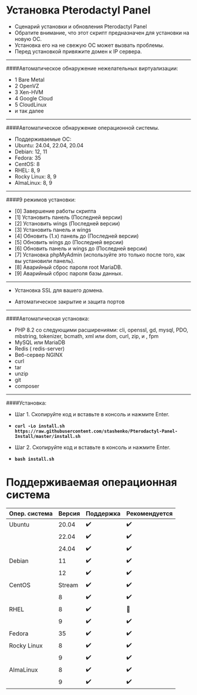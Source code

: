 # Установка Pterodactyl Panel
* Сценарий установки и обновления Pterodactyl Panel
* Обратите внимание, что этот скрипт предназначен для установки на новую ОС.
* Установка его на не свежую ОС может вызвать проблемы.
* Перед установкой привяжите домен к IP сервера.
--------------------------------
####Автоматическое обнаружение нежелательных виртуализации:
* 1 Bare Metal
* 2 OpenVZ
* 3 Xen-HVM
* 4 Google Cloud
* 5 CloudLinux
* и так далее
--------------------------------
####Автоматическое обнаружение операционной системы.
* Поддерживаемые ОС:
* Ubuntu: 24.04, 22.04, 20.04
* Debian: 12, 11
* Fedora: 35
* CentOS: 8
* RHEL: 8, 9
* Rocky Linux: 8, 9
* AlmaLinux: 8, 9
--------------------------------
####9 режимов установки:
* [0] Завершение работы скрипта
* [1] Установить панель (Последней версии)
* [2] Установить wings (Последней версии)
* [3] Установить панель и wings
* [4] Обновить (1.x) панель до (Последней версии)
* [5] Обновить wings до (Последней версии)
* [6] Обновить панель и wings до (Последней версии)
* [7] Установка phpMyAdmin (используйте это только после того, как вы установили панель).
* [8] Аварийный сброс пароля root MariaDB.
* [9] Аварийный сброс пароля базы данных.
--------------------------------
* Установка SSL для вашего домена.

* Автоматическое закрытие и защита портов
--------------------------------
####Автоматическая установка:
* PHP 8.2 со следующими расширениями: cli, openssl, gd, mysql, PDO, mbstring, tokenizer, bcmath, xml или dom, curl, zip, и , fpm
* MySQL или MariaDB
* Redis ( redis-server)
* Веб-сервер NGINX
* curl
* tar
* unzip
* git
* composer
--------------------------------
####Установка:
* Шаг 1. Скопируйте код и вставьте в консоль и нажмите Enter.

* **`curl -Lo install.sh https://raw.githubusercontent.com/stashenko/Pterodactyl-Panel-Install/master/install.sh`**

* Шаг 2. Скопируйте код и вставьте в консоль и нажмите Enter.

* **`bash install.sh`**

# Поддерживаемая операционная система
| Опер. система     | Версия  | Поддержка            | Рекомендуется      |
| ----------------- | ------- | -------------------- | ------------------ |
| Ubuntu            | 20.04   | :heavy_check_mark:   | :heavy_check_mark: |
|                   | 22.04   | :heavy_check_mark:   | :heavy_check_mark: |
|                   | 24.04   | :heavy_check_mark:   | :heavy_check_mark: |
| Debian            | 11      | :heavy_check_mark:   | :heavy_check_mark: |
|                   | 12      | :heavy_check_mark:   | :heavy_check_mark: |
| CentOS            | Stream  | :heavy_check_mark:   | :heavy_check_mark: |
|                   | 8       | :heavy_check_mark:   | :heavy_check_mark: |
| RHEL              | 8       | :heavy_check_mark:   | :red_circle:       |
|                   | 9       | :heavy_check_mark:   | :heavy_check_mark: |
| Fedora            | 35      | :heavy_check_mark:   | :heavy_check_mark: |
| Rocky Linux       | 8       | :heavy_check_mark:   | :heavy_check_mark: |
|                   | 9       | :heavy_check_mark:   | :heavy_check_mark: |
| AlmaLinux         | 8       | :heavy_check_mark:   | :heavy_check_mark: |
|                   | 9       | :heavy_check_mark:   | :heavy_check_mark: |
